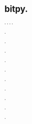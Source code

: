 # bitpy.
.
.
.
.












.






















































.
























.



























.

















































































.































































.































































































.















.


































































.























































.
